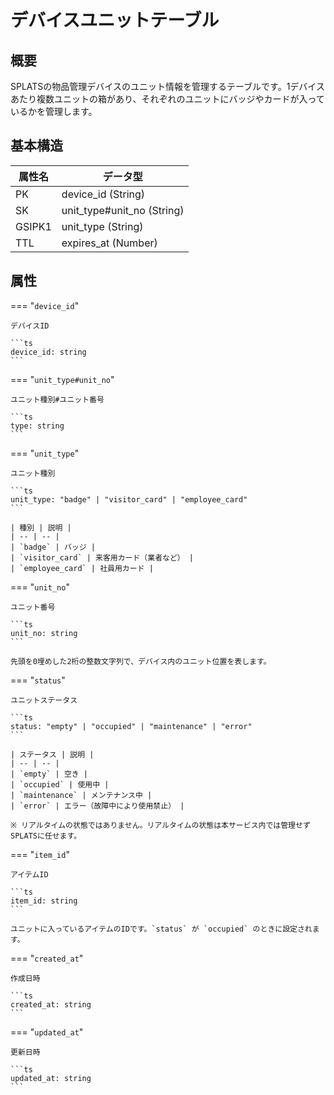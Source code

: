 # デバイスユニットテーブル

## 概要

SPLATSの物品管理デバイスのユニット情報を管理するテーブルです。1デバイスあたり複数ユニットの箱があり、それぞれのユニットにバッジやカードが入っているかを管理します。

## 基本構造

| 属性名 | データ型 |
| -- | -- |
| PK | device_id (String) |
| SK | unit_type#unit_no (String) |
| GSIPK1 | unit_type (String) |
| TTL | expires_at (Number) |

## 属性

=== "`device_id`"

    デバイスID

    ```ts
    device_id: string
    ```


=== "`unit_type#unit_no`"

    ユニット種別#ユニット番号

    ```ts
    type: string
    ```

=== "`unit_type`"

    ユニット種別

    ```ts
    unit_type: "badge" | "visitor_card" | "employee_card"
    ```

    | 種別 | 説明 |
    | -- | -- |
    | `badge` | バッジ |
    | `visitor_card` | 来客用カード（業者など） |
    | `employee_card` | 社員用カード |

=== "`unit_no`"

    ユニット番号

    ```ts
    unit_no: string
    ```

    先頭を0埋めした2桁の整数文字列で、デバイス内のユニット位置を表します。

=== "`status`"

    ユニットステータス

    ```ts
    status: "empty" | "occupied" | "maintenance" | "error"
    ```

    | ステータス | 説明 |
    | -- | -- |
    | `empty` | 空き |
    | `occupied` | 使用中 |
    | `maintenance` | メンテナンス中 |
    | `error` | エラー（故障中により使用禁止） |

    ※ リアルタイムの状態ではありません。リアルタイムの状態は本サービス内では管理せずSPLATSに任せます。

=== "`item_id`"

    アイテムID

    ```ts
    item_id: string
    ```

    ユニットに入っているアイテムのIDです。`status` が `occupied` のときに設定されます。

=== "`created_at`"

    作成日時

    ```ts
    created_at: string
    ```

=== "`updated_at`"

    更新日時

    ```ts
    updated_at: string
    ```
